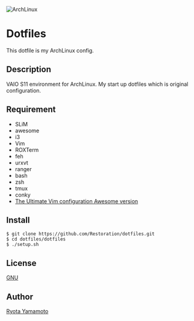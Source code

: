 ![ArchLinux](https://www.archlinux.org/static/logos/archlinux-logo-dark-1200dpi.b42bd35d5916.png "ArchLinux")
# Dotfiles

This dotfile is my ArchLinux config.

## Description
VAIO S11 environment for ArchLinux. My start up dotfiles which is original configuration.

## Requirement
* SLiM
* awesome
* i3
* Vim
* ROXTerm
* feh
* urxvt
* ranger
* bash
* zsh
* tmux
* conky
* [The Ultimate Vim configuration Awesome version](https://github.com/amix/vimrc)

## Install
```
$ git clone https://github.com/Restoration/dotfiles.git
$ cd dotfiles/dotfiles
$ ./setup.sh
```

## License
[GNU](https://github.com/Restoration/ArchLinux-dotfiles/blob/master/LICENSE)

## Author
[Ryota Yamamoto](http://www.developer-ryota.com/)  
